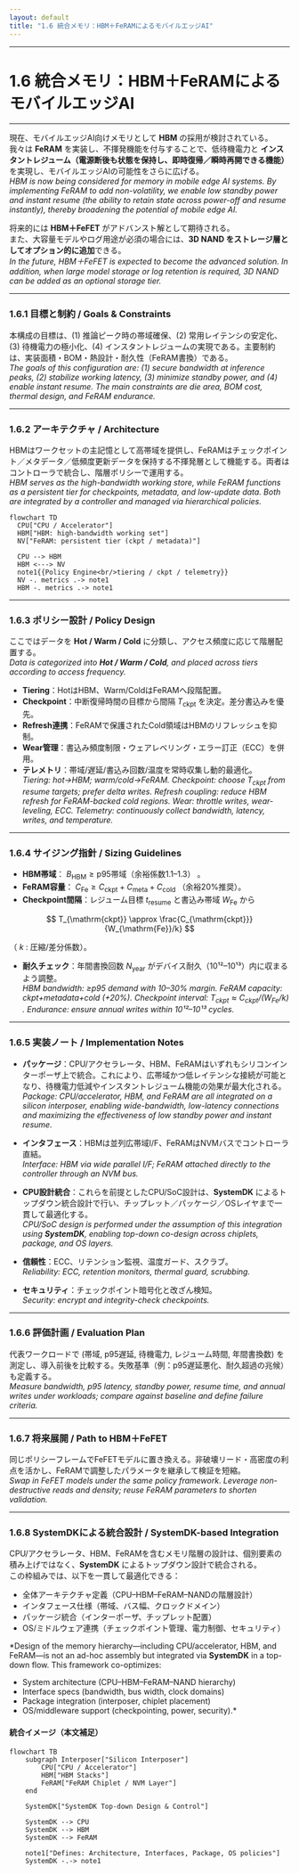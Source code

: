 ```yaml
---
layout: default
title: "1.6 統合メモリ：HBM＋FeRAMによるモバイルエッジAI"
---
```


---

# 1.6 統合メモリ：HBM＋FeRAMによるモバイルエッジAI

---

現在、モバイルエッジAI向けメモリとして **HBM** の採用が検討されている。  
我々は **FeRAM** を実装し、不揮発機能を付与することで、低待機電力と **インスタントレジューム（電源断後も状態を保持し、即時復帰／瞬時再開できる機能）** を実現し、モバイルエッジAIの可能性をさらに広げる。  
*HBM is now being considered for memory in mobile edge AI systems. By implementing FeRAM to add non-volatility, we enable low standby power and instant resume (the ability to retain state across power-off and resume instantly), thereby broadening the potential of mobile edge AI.*

将来的には **HBM＋FeFET** がアドバンスト解として期待される。  
また、大容量モデルやログ用途が必須の場合には、**3D NAND をストレージ層としてオプション的に追加**できる。  
*In the future, HBM＋FeFET is expected to become the advanced solution. In addition, when large model storage or log retention is required, 3D NAND can be added as an optional storage tier.*

---

### 1.6.1 目標と制約 / Goals & Constraints

本構成の目標は、(1) 推論ピーク時の帯域確保、(2) 常用レイテンシの安定化、(3) 待機電力の極小化、(4) インスタントレジュームの実現である。主要制約は、実装面積・BOM・熱設計・耐久性（FeRAM書換）である。  
*The goals of this configuration are: (1) secure bandwidth at inference peaks, (2) stabilize working latency, (3) minimize standby power, and (4) enable instant resume. The main constraints are die area, BOM cost, thermal design, and FeRAM endurance.*

---

### 1.6.2 アーキテクチャ / Architecture

HBMはワークセットの主記憶として高帯域を提供し、FeRAMはチェックポイント／メタデータ／低頻度更新データを保持する不揮発層として機能する。両者はコントローラで統合し、階層ポリシーで運用する。  
*HBM serves as the high-bandwidth working store, while FeRAM functions as a persistent tier for checkpoints, metadata, and low-update data. Both are integrated by a controller and managed via hierarchical policies.*

```mermaid
flowchart TD
  CPU["CPU / Accelerator"]
  HBM["HBM: high-bandwidth working set"]
  NV["FeRAM: persistent tier (ckpt / metadata)"]

  CPU --> HBM
  HBM <---> NV
  note1{{Policy Engine<br/>tiering / ckpt / telemetry}}
  NV -. metrics .-> note1
  HBM -. metrics .-> note1
```

---

### 1.6.3 ポリシー設計 / Policy Design

ここではデータを **Hot / Warm / Cold** に分類し、アクセス頻度に応じて階層配置する。  
*Data is categorized into **Hot / Warm / Cold**, and placed across tiers according to access frequency.*

- **Tiering**：HotはHBM、Warm/ColdはFeRAMへ段階配置。  
- **Checkpoint**：中断復帰時間の目標から間隔 $T_{\mathrm{ckpt}}$ を決定。差分書込みを優先。  
- **Refresh連携**：FeRAMで保護されたCold領域はHBMのリフレッシュを抑制。  
- **Wear管理**：書込み頻度制限・ウェアレベリング・エラー訂正（ECC）を併用。  
- **テレメトリ**：帯域/遅延/書込み回数/温度を常時収集し動的最適化。  
*Tiering: hot→HBM; warm/cold→FeRAM. Checkpoint: choose $T_{\mathrm{ckpt}}$ from resume targets; prefer delta writes. Refresh coupling: reduce HBM refresh for FeRAM-backed cold regions. Wear: throttle writes, wear-leveling, ECC. Telemetry: continuously collect bandwidth, latency, writes, and temperature.*

---

### 1.6.4 サイジング指針 / Sizing Guidelines

- **HBM帯域**： $B_{\mathrm{HBM}} \ge \text{p95帯域}$（余裕係数1.1–1.3） 。  
- **FeRAM容量**： $C_{\mathrm{Fe}} \ge C_{\mathrm{ckpt}} + C_{\mathrm{meta}} + C_{\mathrm{cold}}$
（余裕20%推奨）。  
- **Checkpoint間隔**：レジューム目標  $t_{\mathrm{resume}}$ と書込み帯域 $W_{\mathrm{Fe}}$ から  

$$
T_{\mathrm{ckpt}} \approx \frac{C_{\mathrm{ckpt}}}{W_{\mathrm{Fe}}/k}
$$

（ $k$ : 圧縮/差分係数）。  

- **耐久チェック**：年間書換回数  $N_{\mathrm{year}}$ がデバイス耐久（10¹²–10¹³）内に収まるよう調整。  
*HBM bandwidth: ≥p95 demand with 10–30% margin. FeRAM capacity: ckpt+metadata+cold (+20%). Checkpoint interval: $T_{\mathrm{ckpt}} \approx C_{\mathrm{ckpt}} / (W_{\mathrm{Fe}}/k)$ . Endurance: ensure annual writes within 10¹²–10¹³ cycles.*

---

### 1.6.5 実装ノート / Implementation Notes

- **パッケージ**：CPU/アクセラレータ、HBM、FeRAMはいずれもシリコンインターポーザ上で統合。これにより、広帯域かつ低レイテンシな接続が可能となり、待機電力低減やインスタントレジューム機能の効果が最大化される。  
*Package: CPU/accelerator, HBM, and FeRAM are all integrated on a silicon interposer, enabling wide-bandwidth, low-latency connections and maximizing the effectiveness of low standby power and instant resume.*

- **インタフェース**：HBMは並列広帯域I/F、FeRAMはNVMバスでコントローラ直結。  
*Interface: HBM via wide parallel I/F; FeRAM attached directly to the controller through an NVM bus.*

- **CPU設計統合**：これらを前提としたCPU/SoC設計は、**SystemDK** によるトップダウン統合設計で行い、チップレット／パッケージ／OSレイヤまで一貫して最適化する。  
*CPU/SoC design is performed under the assumption of this integration using **SystemDK**, enabling top-down co-design across chiplets, package, and OS layers.*

- **信頼性**：ECC、リテンション監視、温度ガード、スクラブ。  
*Reliability: ECC, retention monitors, thermal guard, scrubbing.*

- **セキュリティ**：チェックポイント暗号化と改ざん検知。  
*Security: encrypt and integrity-check checkpoints.*

---

### 1.6.6 評価計画 / Evaluation Plan

代表ワークロードで (帯域, p95遅延, 待機電力, レジューム時間, 年間書換数) を測定し、導入前後を比較する。失敗基準（例：p95遅延悪化、耐久超過の兆候）も定義する。  
*Measure bandwidth, p95 latency, standby power, resume time, and annual writes under workloads; compare against baseline and define failure criteria.*

---

### 1.6.7 将来展開 / Path to HBM＋FeFET

同じポリシーフレームでFeFETモデルに置き換える。非破壊リード・高密度の利点を活かし、FeRAMで調整したパラメータを継承して検証を短縮。  
*Swap in FeFET models under the same policy framework. Leverage non-destructive reads and density; reuse FeRAM parameters to shorten validation.*

---

### 1.6.8 SystemDKによる統合設計 / SystemDK-based Integration

CPU/アクセラレータ、HBM、FeRAMを含むメモリ階層の設計は、個別要素の積み上げではなく、**SystemDK** によるトップダウン設計で統合される。  
この枠組みでは、以下を一貫して最適化できる：  

- 全体アーキテクチャ定義（CPU–HBM–FeRAM–NANDの階層設計）  
- インタフェース仕様（帯域、バス幅、クロックドメイン）  
- パッケージ統合（インターポーザ、チップレット配置）  
- OS/ミドルウェア連携（チェックポイント管理、電力制御、セキュリティ）  

*Design of the memory hierarchy—including CPU/accelerator, HBM, and FeRAM—is not an ad-hoc assembly but integrated via **SystemDK** in a top-down flow. This framework co-optimizes:  
- System architecture (CPU–HBM–FeRAM–NAND hierarchy)  
- Interface specs (bandwidth, bus width, clock domains)  
- Package integration (interposer, chiplet placement)  
- OS/middleware support (checkpointing, power, security).*

#### 統合イメージ（本文補足）

```mermaid
flowchart TB
    subgraph Interposer["Silicon Interposer"]
        CPU["CPU / Accelerator"]
        HBM["HBM Stacks"]
        FeRAM["FeRAM Chiplet / NVM Layer"]
    end

    SystemDK["SystemDK Top-down Design & Control"]

    SystemDK --> CPU
    SystemDK --> HBM
    SystemDK --> FeRAM

    note1["Defines: Architecture, Interfaces, Package, OS policies"]
    SystemDK -.-> note1
```

